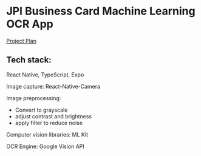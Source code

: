 # JPI Business Card Machine Learning OCR App

[Project Plan](https://docs.google.com/document/d/16PUe8k9R38RoEZ8tItnoPgVwN4BpD1i-MQLAlYby_fk/edit?usp=sharing)

## Tech stack:

React Native, TypeScript, Expo

Image capture: React-Native-Camera

Image preprocessing: 
- Convert to grayscale
- adjust contrast and brightness
- apply filter to reduce noise

Computer vision libraries: ML Kit

OCR Engine: Google Vision API
